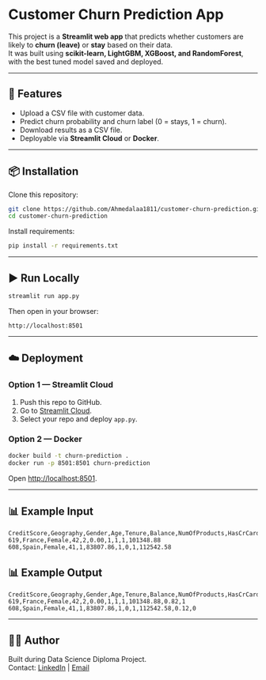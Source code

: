 # Customer Churn Prediction App

This project is a **Streamlit web app** that predicts whether customers are likely to **churn (leave)** or **stay** based on their data.  
It was built using **scikit-learn, LightGBM, XGBoost, and RandomForest**, with the best tuned model saved and deployed.

---

## 🚀 Features
- Upload a CSV file with customer data.
- Predict churn probability and churn label (0 = stays, 1 = churn).
- Download results as a CSV file.
- Deployable via **Streamlit Cloud** or **Docker**.

---

## 📦 Installation

Clone this repository:
```bash
git clone https://github.com/Ahmedalaa1811/customer-churn-prediction.git
cd customer-churn-prediction
```

Install requirements:
```bash
pip install -r requirements.txt
```

---

## ▶️ Run Locally
```bash
streamlit run app.py
```

Then open in your browser:
```
http://localhost:8501
```

---

## ☁️ Deployment
### Option 1 — Streamlit Cloud
1. Push this repo to GitHub.
2. Go to [Streamlit Cloud](https://share.streamlit.io).
3. Select your repo and deploy `app.py`.

### Option 2 — Docker
```bash
docker build -t churn-prediction .
docker run -p 8501:8501 churn-prediction
```
Open [http://localhost:8501](http://localhost:8501).

---

## 📊 Example Input
```csv
CreditScore,Geography,Gender,Age,Tenure,Balance,NumOfProducts,HasCrCard,IsActiveMember,EstimatedSalary
619,France,Female,42,2,0.00,1,1,1,101348.88
608,Spain,Female,41,1,83807.86,1,0,1,112542.58
```

## 📊 Example Output
```csv
CreditScore,Geography,Gender,Age,Tenure,Balance,NumOfProducts,HasCrCard,IsActiveMember,EstimatedSalary,Churn_Probability,Churn_Prediction
619,France,Female,42,2,0.00,1,1,1,101348.88,0.82,1
608,Spain,Female,41,1,83807.86,1,0,1,112542.58,0.12,0
```

---

## 👨‍💻 Author
Built during Data Science Diploma Project.  
Contact: [LinkedIn](https://www.linkedin.com/in/ahmed-alaa-elsheikh-98a4b5182/) | [Email](ahmed.alaa181197@gmail.com)
